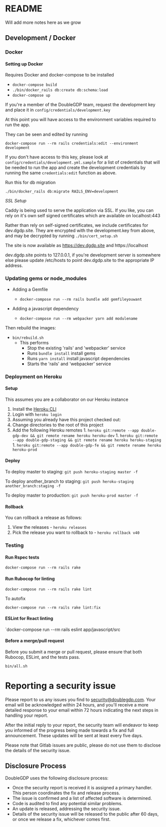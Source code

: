 # README

Will add more notes here as we grow

## Development / Docker

### Docker

#### Setting up Docker

Requires Docker and docker-compose to be installed

- `docker-compose build`
- `./bin/docker_rails db:create db:schema:load`
- `docker-compose up`

If you're a member of the DoubleGDP team, request the development key
and place it in `config/credentials/development.key`

At this point you will have access to the environment variables required
to run the app.

They can be seen and edited by running

`docker-compose run --rm rails credentials:edit --environment development`

If you don't have access to this key, please look at
`config/credentials/development.yml.sample` for a list of credentials
that will be needed to run the app and create the development credentials
by running the same `credentials:edit` function as above.

Run this for db migration

`./bin/docker_rails db:migrate RAILS_ENV=development`

_SSL Setup_

Caddy is being used to serve the application via SSL. If you like, you can rely
on it's own self signed certificates which are available on localhost:443

Rather than rely on self-signed certificates, we include certificates for
dev.dgdp.site. They are encrypted with the development.key from above, and may
be decrypted by running `./bin/cert_setup.sh`

The site is now available as https://dev.dgdp.site and https://localhost

dev.dgdp.site points to 127.0.0.1, if you're development server is somewhere else
please update /etc/hosts to point dev.dgdp.site to the appropriate IP address.

### Updating gems or node_modules

- Adding a Gemfile
  - `docker-compose run --rm rails bundle add gemfileyouwant`

- Adding a javascript dependency
  - `docker-compose run --rm webpacker yarn add modulename`

Then rebuild the images:

- `bin/rebuild.sh`
  - This performs
    - Stop the existing 'rails' and 'webpacker' service
    - Runs `bundle install` install gems
    - Runs `yarn install` install javascript dependencies
    - Starts the 'rails' and 'webpacker' service

### Deployment on Heroku

#### Setup

This assumes you are a collaborator on our Heroku instance

1. Install the [Heroku CLI](https://devcenter.heroku.com/articles/heroku-cli)
1. Login with `heroku login`
1. Assuming you already have this project checked out:
  1. Change directories to the root of this project
  1. Add the following Heroku remotes
    1. `heroku git:remote --app double-gdp-dev && git remote rename heroku heroku-dev`
    1. `heroku git:remote --app double-gdp-staging && git remote rename heroku heroku-staging`
    1. `heroku git:remote --app double-gdp-fe && git remote rename heroku heroku-prod`

#### Deploy

To deploy master to staging: `git push heroku-staging master -f`

To deploy another_branch to staging: `git push heroku-staging another_branch:staging -f`

To deploy master to production: `git push heroku-prod master -f`

#### Rollback

You can rollback a release as follows:

1. View the releases - `heroku releases`
1. Pick the release you want to rollback to - `heroku rollback v40`


### Testing

#### Run Rspec tests

`docker-compose run --rm rails rake`

#### Run Rubocop for linting

`docker-compose run --rm rails rake lint`

To autofix

`docker-compose run --rm rails rake lint:fix`

#### ESLint for React linting

`docker-compose run --rm rails eslint app/javascript/src

#### Before a merge/pull request

Before you submit a merge or pull request, please ensure that both
Rubocop, ESLint, and the tests pass.

`bin/all.sh`

# Reporting a security issue

Please report to us any issues you find to security@doublegdp.com. Your email will be acknowledged
within 24 hours, and you'll receive a more detailed response to your email within 72 hours
indicating the next steps in handling your report.

After the initial reply to your report, the security team will endeavor to keep you informed of the
progress being made towards a fix and full announcement. These updates will be sent at least every
five days.

Please note that Gitlab issues are public, please do not use them to disclose the details of the security issue.

## Disclosure Process

DoubleGDP uses the following disclosure process:

- Once the security report is received it is assigned a primary handler. This person coordinates the
  fix and release process.
- The issue is confirmed and a list of affected software is determined.
- Code is audited to find any potential similar problems.
- An update is released, addressing the security issue.
- Details of the security issue will be released to the public after 60 days, or once we release a
  fix, whichever comes first.
